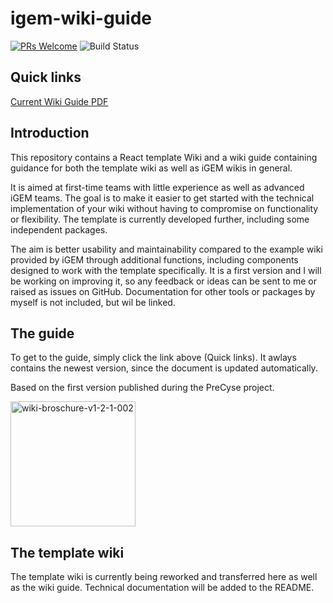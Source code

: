 # igem-wiki-guide

[![PRs Welcome](https://img.shields.io/badge/PRs-welcome-brightgreen.svg?style=flat-square)](http://makeapullrequest.com)
![Build Status](https://github.com/liliana-sanfilippo/igem-wiki-guide/actions/workflows/build-latex.yml/badge.svg)

## Quick links

[Current Wiki Guide PDF](https://liliana-sanfilippo.github.io/igem-wiki-guide/wiki-guide.pdf)


## Introduction 
This repository contains a React template Wiki and a wiki guide containing guidance for both the template wiki as well as iGEM wikis in general. 

It is aimed at first-time teams with little experience as well as advanced iGEM teams.
The goal is to make it easier to get started with the technical implementation of your wiki without having to compromise on functionality or flexibility. 
The template is currently developed further, including some independent packages.

The aim is better usability and maintainability compared to the example wiki provided by iGEM through additional functions, including components designed to work with the template specifically.
It is a first version and I will be working on improving it, so any feedback or ideas can be sent to me or raised as issues on GitHub. 
Documentation for other tools or packages by myself is not included, but wil be linked.

## The guide
To get to the guide, simply click the link above (Quick links). It awlays contains the newest version, since the document is updated automatically. 

Based on the first version published during the PreCyse project. 


<img  height="200" alt="wiki-broschure-v1-2-1-002" src="https://github.com/user-attachments/assets/049e6845-d528-41cf-b036-643e2f3de3a0" />


## The template wiki
The template wiki is currently being reworked and transferred here as well as the wiki guide. Technical documentation will be added to the README. 



